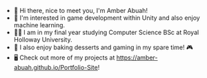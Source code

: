 - 👋 Hi there, nice to meet you, I'm Amber Abuah!
- 👀 I'm interested in game development within Unity and also enjoy machine learning.
- 👩‍🎓 I am in my final year studying Computer Science BSc at Royal Holloway University.
- 🍰 I also enjoy baking desserts and gaming in my spare time! 🎮
- 🖥️ Check out more of my projects at https://amber-abuah.github.io/Portfolio-Site!

<!---
Amber-Abuah/Amber-Abuah is a ✨ special ✨ repository because its `README.md` (this file) appears on your GitHub profile.
You can click the Preview link to take a look at your changes.
--->
